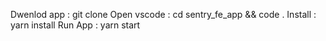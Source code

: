 Dwenlod app : git clone <past link>
Open  vscode : cd sentry_fe_app && code .
Install : yarn install
Run App : yarn start
